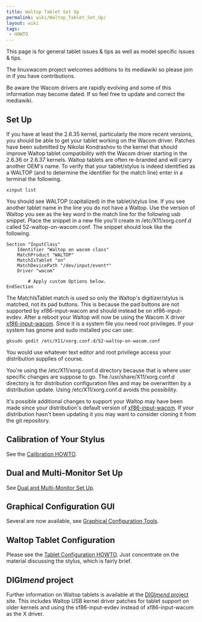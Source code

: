 ```yaml
---
title: Waltop Tablet Set Up
permalink: wiki/Waltop_Tablet_Set_Up/
layout: wiki
tags:
 - HOWTO
---
```


This page is for general tablet issues & tips as well as model specific
issues & tips.

The linuxwacom project welcomes additions to its mediawiki so please
join in if you have contributions.

Be aware the Wacom drivers are rapidly evolving and some of this
information may become dated. If so feel free to update and correct the
mediawiki.

Set Up
------

If you have at least the 2.6.35 kernel, particularly the more recent
versions, you should be able to get your tablet working on the Wacom
driver. Patches have been submitted by Nikolai Kondrashov to the kernel
that should improve Waltop tablet compatibility with the Wacom driver
starting in the 2.6.36 or 2.6.37 kernels. Waltop tablets are often
re-branded and will carry another OEM's name. To verify that your
tablet/stylus is indeed identified as a WALTOP (and to determine the
identifier for the match line) enter in a terminal the following.

    xinput list

You should see WALTOP (capitalized) in the tablet/stylus line. If you
see another tablet name in the line you do not have a Waltop. Use the
version of Waltop you see as the key word in the match line for the
following usb snippet. Place the snippet in a new file you'll create in
/etc/X11/xorg.conf.d called 52-waltop-on-wacom.conf. The snippet should
look like the following.

    Section "InputClass"
        Identifier "Waltop on wacom class"
        MatchProduct "WALTOP"
        MatchIsTablet "on"
        MatchDevicePath "/dev/input/event*"
        Driver "wacom"

            # Apply custom Options below.
    EndSection

The MatchIsTablet match is used so only the Waltop's digitizer/stylus is
matched, not its pad buttons. This is because the pad buttons are not
supported by xf86-input-wacom and should instead be on xf86-input-evdev.
After a reboot your Waltop will now be using the Wacom X driver
[xf86-input-wacom](xf86-input-wacom "wikilink"). Since it is a system
file you need root privileges. If your system has gnome and sudo
installed you can use:

    gksudo gedit /etc/X11/xorg.conf.d/52-waltop-on-wacom.conf

You would use whatever text editor and root privilege access your
distribution supplies of course.

You're using the /etc/X11/xorg.conf.d directory because that is where
user specific changes are suppose to go. The /usr/share/X11/xorg.conf.d
directory is for distribution configuration files and may be overwritten
by a distribution update. Using /etc/X11/xorg.conf.d avoids this
possibility.

It's possible additional changes to support your Waltop may have been
made since your distribution's default version of
[xf86-input-wacom](xf86-input-wacom "wikilink"). If your distribution
hasn't been updating it you may want to consider cloning it from the git
repository.

Calibration of Your Stylus
--------------------------

See the [Calibration HOWTO](/wiki/Calibration "wikilink").

Dual and Multi-Monitor Set Up
-----------------------------

See [Dual and Multi-Monitor Set
Up](/wiki/Dual_and_Multi-Monitor_Set_Up "wikilink").

Graphical Configuration GUI
---------------------------

Several are now available, see [Graphical Configuration
Tools](/wiki/External_applications#Graphical_Configuration_Tools "wikilink").

Waltop Tablet Configuration
---------------------------

Please see the [Tablet Configuration
HOWTO](/wiki/Tablet_Configuration "wikilink"). Just concentrate on the
material discussing the stylus, which is fairly brief.

DIGI*mend* project
------------------

Further information on Waltop tablets is available at the [DIGI*mend*
project](https://sourceforge.net/apps/mediawiki/digimend/index.php?title=DIGImend)
site. This includes Waltop USB kernel driver patches for tablet support
on older kernels and using the xf86-input-evdev instead of
xf86-input-wacom as the X driver.
